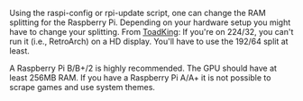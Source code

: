 Using the raspi-config or rpi-update script, one can change the RAM splitting for the Raspberry Pi. Depending on your hardware setup you might have to change your splitting. From [ToadKing](http://www.raspberrypi.org/phpBB3/viewtopic.php?p=112241#p112241): If you're on 224/32, you can't run it (i.e., RetroArch) on a HD display. You'll have to use the 192/64 split at least.

A Raspberry Pi B/B+/2 is highly recommended. The GPU should have at least 256MB RAM. If you have a Raspberry Pi A/A+  it is not possible to scrape games and use system themes. 